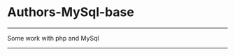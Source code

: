 # Authors-MySql-base         
____________________    
Some work with php and MySql
____________________________
